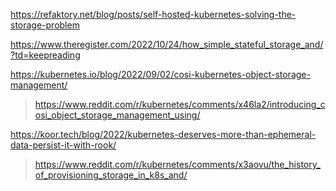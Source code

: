 https://refaktory.net/blog/posts/self-hosted-kubernetes-solving-the-storage-problem

https://www.theregister.com/2022/10/24/how_simple_stateful_storage_and/?td=keepreading

https://kubernetes.io/blog/2022/09/02/cosi-kubernetes-object-storage-management/
> https://www.reddit.com/r/kubernetes/comments/x46la2/introducing_cosi_object_storage_management_using/

https://koor.tech/blog/2022/kubernetes-deserves-more-than-ephemeral-data-persist-it-with-rook/
> https://www.reddit.com/r/kubernetes/comments/x3aovu/the_history_of_provisioning_storage_in_k8s_and/